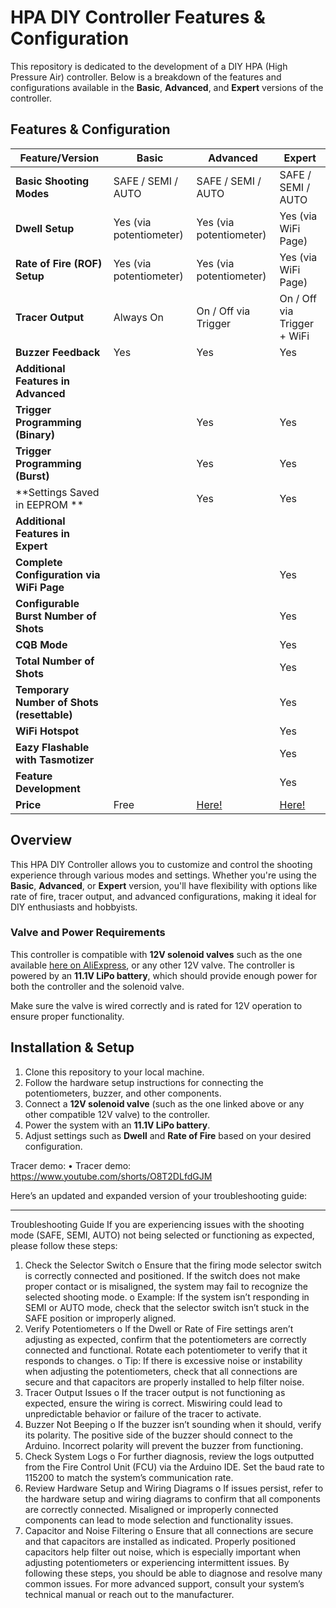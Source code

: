 # HPA DIY Controller Features & Configuration

This repository is dedicated to the development of a DIY HPA (High Pressure Air) controller. Below is a breakdown of the features and configurations available in the **Basic**, **Advanced**, and **Expert** versions of the controller.

## Features & Configuration

| **Feature/Version**                                   | **Basic**                           | **Advanced**                       | **Expert**                         |
|-------------------------------------------------------|-------------------------------------|------------------------------------|------------------------------------|
| **Basic Shooting Modes**                              | SAFE / SEMI / AUTO                  | SAFE / SEMI / AUTO                 | SAFE / SEMI / AUTO                 |
| **Dwell Setup**                                       | Yes (via potentiometer)             | Yes (via potentiometer)            | Yes (via WiFi Page)                |
| **Rate of Fire (ROF) Setup**                          | Yes (via potentiometer)             | Yes (via potentiometer)            | Yes (via WiFi Page)                |
| **Tracer Output**                                     | Always On                           | On / Off via Trigger               | On / Off via Trigger + WiFi       |
| **Buzzer Feedback**                                   | Yes                                 | Yes                                | Yes                                |
| **Additional Features in Advanced**                   |                                     |                                    |                                    |
| **Trigger Programming (Binary)**                      |                                     | Yes                                | Yes                                |
| **Trigger Programming (Burst)**                       |                                     | Yes                                | Yes                                |
| **Settings Saved in EEPROM **                         |                                     | Yes                                | Yes                                |
| **Additional Features in Expert**                     |                                     |                                    |                                    |
| **Complete Configuration via WiFi Page**              |                                     |                                    | Yes                                |
| **Configurable Burst Number of Shots**                |                                     |                                    | Yes                                |
| **CQB Mode**                                          |                                     |                                    | Yes                                |
| **Total Number of Shots**                             |                                     |                                    | Yes                                |
| **Temporary Number of Shots (resettable)**            |                                     |                                    | Yes                                |
| **WiFi Hotspot**                                      |                                     |                                    | Yes                                |
| **Eazy Flashable with Tasmotizer**                    |                                     |                                    | Yes                                |
| **Feature Development**                               |                                     |                                    | Yes                                |
| **Price**                                             | Free                                | [Here!](https://cults3d.com/en/3d-model/various/hpa-diy-controller-advanced-version)                  | [Here!](https://cults3d.com/en/3d-model/various/hpa-diy-controller-expert-version)                  |

## Overview

This HPA DIY Controller allows you to customize and control the shooting experience through various modes and settings. Whether you're using the **Basic**, **Advanced**, or **Expert** version, you'll have flexibility with options like rate of fire, tracer output, and advanced configurations, making it ideal for DIY enthusiasts and hobbyists.

### Valve and Power Requirements

This controller is compatible with **12V solenoid valves** such as the one available [here on AliExpress](https://www.aliexpress.com/item/1005004530677382.html?spm=a2g0o.order_list.order_list_main.5.2af15e5bFuXJDw), or any other 12V valve. The controller is powered by an **11.1V LiPo battery**, which should provide enough power for both the controller and the solenoid valve.

Make sure the valve is wired correctly and is rated for 12V operation to ensure proper functionality.

## Installation & Setup

1. Clone this repository to your local machine.
2. Follow the hardware setup instructions for connecting the potentiometers, buzzer, and other components.
3. Connect a **12V solenoid valve** (such as the one linked above or any other compatible 12V valve) to the controller.
4. Power the system with an **11.1V LiPo battery**.
5. Adjust settings such as **Dwell** and **Rate of Fire** based on your desired configuration.

Tracer demo: •	Tracer demo: https://www.youtube.com/shorts/O8T2DLfdGJM 

Here’s an updated and expanded version of your troubleshooting guide:
________________________________________
Troubleshooting Guide
If you are experiencing issues with the shooting mode (SAFE, SEMI, AUTO) not being selected or functioning as expected, please follow these steps:
1.	Check the Selector Switch
o	Ensure that the firing mode selector switch is correctly connected and positioned. If the switch does not make proper contact or is misaligned, the system may fail to recognize the selected shooting mode.
o	Example: If the system isn’t responding in SEMI or AUTO mode, check that the selector switch isn’t stuck in the SAFE position or improperly aligned.
2.	Verify Potentiometers
o	If the Dwell or Rate of Fire settings aren’t adjusting as expected, confirm that the potentiometers are correctly connected and functional. Rotate each potentiometer to verify that it responds to changes.
o	Tip: If there is excessive noise or instability when adjusting the potentiometers, check that all connections are secure and that capacitors are properly installed to help filter noise.
3.	Tracer Output Issues
o	If the tracer output is not functioning as expected, ensure the wiring is correct. Miswiring could lead to unpredictable behavior or failure of the tracer to activate.
4.	Buzzer Not Beeping
o	If the buzzer isn’t sounding when it should, verify its polarity. The positive side of the buzzer should connect to the Arduino. Incorrect polarity will prevent the buzzer from functioning.
5.	Check System Logs
o	For further diagnosis, review the logs outputted from the Fire Control Unit (FCU) via the Arduino IDE. Set the baud rate to 115200 to match the system’s communication rate.
6.	Review Hardware Setup and Wiring Diagrams
o	If issues persist, refer to the hardware setup and wiring diagrams to confirm that all components are correctly connected. Misaligned or improperly connected components can lead to mode selection and functionality issues.
7.	Capacitor and Noise Filtering
o	Ensure that all connections are secure and that capacitors are installed as indicated. Properly positioned capacitors help filter out noise, which is especially important when adjusting potentiometers or experiencing intermittent issues.
By following these steps, you should be able to diagnose and resolve many common issues. For more advanced support, consult your system’s technical manual or reach out to the manufacturer.

